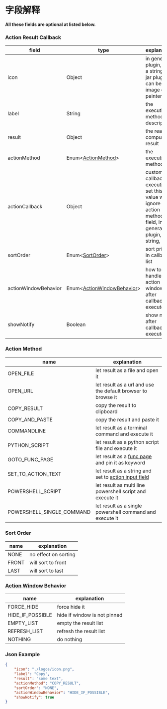 # 字段解释

**All these fields are optional at listed below.**

### Action Result Callback

| field                | type                                                  | explanation                                                                                                     | example            |
|----------------------|-------------------------------------------------------|-----------------------------------------------------------------------------------------------------------------|--------------------|
| icon                 | Object                                                | in general plugin, it is a string, in jar plugin, it can be image or painter                                    | ./logos/icon.png   |
| label                | String                                                | the execution method description                                                                                | "Copy"             |
| result               | Object                                                | the real computed result                                                                                        |                    |
| actionMethod         | Enum<[ActionMethod](#action-method)>                  | the execution method                                                                                            | "COPY_RESULT"      |
| actionCallback       | Object                                                | customize callback execution, set this value will ignore action method field, in general plugin, it's a string, |                    |
| sortOrder            | Enum<[SortOrder](#sort-order)>                        | sort priority in callback list                                                                                  | "NONE"             |
| actionWindowBehavior | Enum<[ActionWindowBehavior](#action-window-behavior)> | how to handle action window after callback executed                                                             | "HIDE_IF_POSSIBLE" |
| showNotify           | Boolean                                               | show notify after callback executed                                                                             | true               |

### Action Method

| name                      | explanation                                                                                             |
|---------------------------|---------------------------------------------------------------------------------------------------------|
| OPEN_FILE                 | let result as a file and open it                                                                        |
| OPEN_URL                  | let result as a url and use the default browser to browse it                                            |
| COPY_RESULT               | copy the result to clipboard                                                                            |
| COPY_AND_PASTE            | copy the result and paste it                                                                            |
| COMMANDLINE               | let result as a terminal command and execute it                                                         |
| PYTHON_SCRIPT             | let result as a python script file and execute it                                                       |
| GOTO_FUNC_PAGE            | let result as a [func page](conceptual_interpretation.md#func-page) and pin it as keyword               |
| SET_TO_ACTION_TEXT        | let result as a string and set to [action input field](conceptual_interpretation.md#action-input-field) |
| POWERSHELL_SCRIPT         | let result as multi line powershell script and execute it                                               |
| POWERSHELL_SINGLE_COMMAND | let result as a single powershell command and execute it                                                |

### Sort Order

| name  | explanation          |
|-------|----------------------|
| NONE  | no effect on sorting |
| FRONT | will sort to front   |
| LAST  | will sort to last    |

### [Action Window](conceptual_interpretation.md#action-window) Behavior

| name             | explanation                  |
|------------------|------------------------------|
| FORCE_HIDE       | force hide it                |
| HIDE_IF_POSSIBLE | hide if window is not pinned |
| EMPTY_LIST       | empty the result list        |
| REFRESH_LIST     | refresh the result list      |
| NOTHING          | do nothing                   |


### Json Example

```json
{
    "icon": "./logos/icon.png",
    "label": "Copy",
    "result": "some text",
    "actionMethod": "COPY_RESULT",
    "sortOrder": "NONE",
    "actionWindowBehavior": "HIDE_IF_POSSIBLE",
    "showNotify": true
}
```

